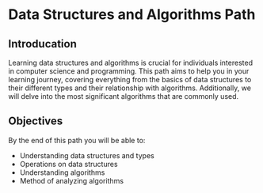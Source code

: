# Data Structures and Algorithms Path

## Introducation
Learning data structures and algorithms is crucial for individuals interested in computer science and programming. This path aims to help you in your learning journey, 
covering everything from the basics of data structures to their different types and their relationship with algorithms. Additionally, we will delve into the most significant algorithms that are commonly used.


## Objectives
By the end of this path you will be able to:
- Understanding data structures and types
- Operations on data structures
- Understanding algorithms
- Method of analyzing algorithms


